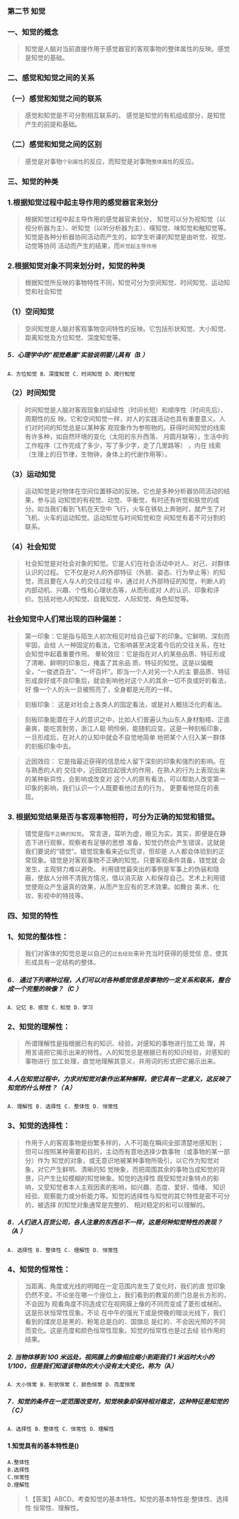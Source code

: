 ### 第二节 知觉
### 一、知觉的概念
>   知觉是人脑对当前直接作用于感觉器官的客观事物的整体属性的反映。感觉是知觉的基础。

### 二、感觉和知觉之间的关系
### （一）感觉和知觉之间的联系
>   感觉和知觉是不可分割相互联系的。 感觉是知觉的有机组成部分，是知觉产生的前提和基础。

### （二）感觉和知觉之间的区别
>   感觉是对事物`个别属性`的反应，而知觉是对事物`整体属性`的反应。

### 三、知觉的种类
### 1.根据知觉过程中起主导作用的感觉器官来划分
>   根据知觉过程中起主导作用的感觉器官来划分，
知觉可以分为视知觉（以视分析器为主）、听知觉（以听分析器为主）、嗅知觉、味知觉和触知觉等。
知觉是各种分析器协同活动而产生的，如学生听课的知觉是由听觉、视觉、动觉等协同
活动而产生的结果，而`听觉起主导作用`

### 2.根据知觉对象不同来划分时，知觉的种类
>   根据知觉所反映的事物特性不同，知觉可分为空间知觉、时间知觉、运动知觉和社会知觉

### （1）空间知觉
>   空间知觉是人脑对客观事物空间特性的反映。它包括形状知觉、大小知觉、距离知觉及方位知觉、深度知觉等。

##### 5．心理学中的“视觉悬崖”实验说明婴儿具有（B ）
    A．方位知觉 B．深度知觉 C．时间知觉 D．爬行知觉

### （2）时间知觉
>   时间知觉是人脑对客观现象的延续性（时间长短）和顺序性（时间先后）、周期性的反
映。它和空间知觉一样，对人的实践活动也具有重要意义。人们对时间的知觉总是以某种客
观现象作为参照物的。获得时间知觉的线索有许多种，如自然环境的变化（太阳的东升西落、
月圆月缺等），生活中的工作程序（工作完成了多少，写了多少字，走了几里路等） ，内在
线索（生理上的日节律，生物钟，身体上的代谢作用等）。

### （3）运动知觉
>   运动知觉是对物体在空间位置移动的反映。它也是多种分析器协同活动的结果，参与运
动知觉的有视觉、动觉、平衡觉，有时还有听觉和肤觉的成分。如当我们看到飞机在天空中
飞行，火车在铁轨上奔驰时，就产生了对飞机、火车的运动知觉。运动知觉与时间知觉和空
间知觉有着不可分割的联系。

### （4）社会知觉
>   社会知觉是对社会对象的知觉。它是人们在社会活动中对人、对己、对群体认识的过程。
它不仅是对人的外部特征（外貌、姿态、行为举止等）的知觉，而且要在人与人的交往过程
中，通过对人外部特征的知觉，判断人的内部动机、兴趣、个性和心理状态等，从而形成对
人的认识、印象和评价。包括对他人的知觉、自我知觉、人际知觉、角色知觉等。

### 社会知觉中人们常出现的四种偏差：
>   第一印象：它是指与陌生人初次相见时给自己留下的印象。它鲜明、深刻而牢固，会给
人一种固定的看法，它影响甚至决定着今后的交往关系，在社会知觉中起着重要作用。
晕轮效应：它是指在对人的某些品质、特征形成了清晰、鲜明的印象后，掩盖了其余品
质、特征的知觉。这是以偏概全，“一俊遮百丑”、“一坏百坏”。即当一个人对另一个人的主
要品质、特征形成良好或不良印象后，就会影响他对这个人的其余一切不良或好的看法，好
像一个人的头一旦被照亮了，全身都是光亮的一样。

>   刻板印象：
    这是对社会上各类人的固定看法，或是对人概括泛化的看法。

>   刻板印象能潜在于人的意识之中，比如人们普遍认为山东人身材魁梧、正直豪爽，能吃苦耐劳，浙江人聪
明伶俐，能随机应变。这是一种刻板印象，一旦形成后，在对人的认知中就会不自觉地简单
地把某个人归入某一群体的刻板印象中去。

>   近因效应：
它是指最近获得的信息给人留下深刻的印象和强烈的影响。在与熟悉的人的
交往中，近因效应起很大的作用，在熟人的行为上表现出来的某种新异性，会影响或改变对
这个人的原有看法，可以帮助人改变第一印象的影响，我们认识一个人既要看他过去的行为，
更要看他现在的表现。

### 3. 根据知觉结果是否与客观事物相符，可分为正确的知觉和错觉。
>   错觉是指`不正确的知觉`。
常言道，耳听为虚，眼见为实。其实，即便是在静态下进行观察，观察者有足够的思想
准备，知觉仍然会产生错误，这就是我们要说的“错觉”。错觉现象看来近似荒谬，但却是
人人都会体验到的正常现象。错觉是对客观事物不正确的知觉。只要客观条件具备，错觉就
会发生，主观努力难以避免。
利用错觉最突出的事例是军事上的伪装和隐蔽，使敌人分辨不清我方情况，借以消灭敌
人和保存自己。艺术上利用错觉使观众产生逼真的效果，从而产生应有的艺术效果。如舞台
美术、化妆、影视中的特技等。

### 四、知觉的特性
### 1、知觉的整体性：
>   我们对客体的知觉总是以自己的`过去经验`来补充当时获得的感觉信
息，使其形成具有一定结构的整体。

##### 6． 通过下列哪种过程，人们可以对各种感觉信息按事物的一定关系和联系，整合成一个完整的映像？（C ）
    A．记忆 B．感觉 C．知觉 D．学习

### 2、知觉的理解性：
>   所谓理解性是指根据已有的知识、经验，对感知的事物进行加工处
理，并用言语把它揭示出来的特性。人的知觉总是根据已有的知识经验，对感知的事物进行
加工处理，直觉地理解其意义，并用词的形式把它揭示出来。
    
##### 4.人在知觉过程中，力求对知觉对象作出某种解释，使它具有一定意义，这反映了知觉的什么特性？（ A）
    A. 理解性 B. 选择性 C. 整体性 D. 恒常性

### 3、知觉的选择性：
>   作用于人的客观事物是纷繁多样的，人不可能在瞬间全部清楚地感知到；
但可以按照某种需要和目的，主动而有意地选择少数事物（或事物的某一部分）作为
知觉的对象，或无意识地被某种事物所吸引，以它作为知觉对象，对它产生鲜明、清晰的知
觉映象，而把周围其余的事物当成知觉的背景，只产生比较模糊的知觉映象。知觉的选择性
既受知觉对象特点的影响，又受知觉者本人主观因素的影响，如兴趣、态度、爱好、情绪、
知识经验、观察能力或分析能力等。知觉的选择性与知觉的其它特性是密不可分的，被选择
的知觉对象通常是完整的、 相对稳定的和可以理解的。


    
##### 8．人们进入百货公司，各人注意的东西总不一样，这是何种知觉特性的表现？（A ）
    A. 选择性 B. 整体性 C. 理解性 D. 恒常性

### 4、知觉的恒常性：
>   当距离、角度或光线的明暗在一定范围内发生了变化时，我们的直
觉印象仍然不变。不论坐在哪一个座位上，我们看到的教室的房门总是长方形的，不会因为
观看角度不同造成它在视网膜上像的不同而变成了菱形或梯形。这是形状恒常性现象。不论
在中午的强光下或是傍晚的暗淡光线下，我们看到的煤炭总是黑的、粉笔总是白的．国旗总
是红的．不会因光照的不同而变化。这是亮度和颜色恒常性现象。知觉的恒常性也是过去经
验作用的结果。

##### 2. 当物体移到 100 米远处，视网膜上的像相应缩小到距我们 1 米远时大小的 1/100，但是我们知道该物体的大小没有太大变化，称为（A）
    A．大小恒常 B．形状恒常 C．颜色恒常 D．亮度恒常


##### 7．知觉的条件在一定范围改变时，知觉映象却保持相对稳定，这种特征是知觉的（ C）
    A．选择性 B．整体性 C．恒常性 D．理解性  


#### 1.知觉具有的基本特性是()
    A.整体性
    B.选择性
    C.恒常性
    D.理解性
>   1.【答案】ABCD。考查知觉的基本特性。知觉的基本特性是:整体性、选择性
恒常性、理解性。      